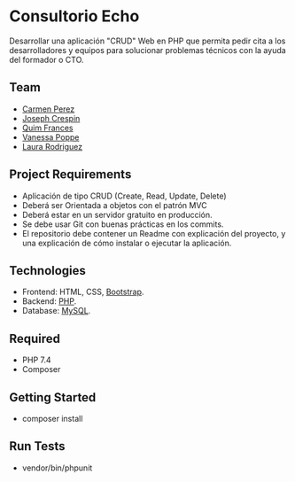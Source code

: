 # Consultorio Echo

Desarrollar una aplicación "CRUD" Web en PHP que permita pedir cita a los desarrolladores y equipos para solucionar problemas técnicos con la ayuda del formador o CTO.

## Team 

- [Carmen Perez](https://github.com/Carmenprz) 
- [Joseph Crespin](https://github.com/JosephCrespin)
- [Quim Frances](https://github.com/Joaquim-Frances)
- [Vanessa Poppe](https://github.com/vanessacor)
- [Laura Rodriguez](https://github.com/Nau-crc)


## Project Requirements

- Aplicación de tipo CRUD (Create, Read, Update, Delete)
- Deberá ser Orientada a objetos con el patrón MVC
- Deberá estar en un servidor gratuito en producción.
- Se debe usar Git con buenas prácticas en los commits.
- El repositorio debe contener un Readme con explicación del proyecto, y una explicación de cómo instalar o ejecutar la aplicación.

## Technologies

- Frontend: HTML, CSS, [Bootstrap](https://getbootstrap.com/docs/4.5/getting-started/introduction/).
- Backend: [PHP](https://www.php.net/).
- Database: [MySQL](https://www.mysql.com/).

## Required

- PHP 7.4
- Composer

## Getting Started

- composer install

## Run Tests

- vendor/bin/phpunit